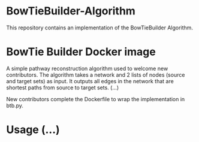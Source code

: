 # BowTieBuilder-Algorithm
This repository contains an implementation of the BowTieBuilder Algorithm.

# BowTie Builder Docker image

A simple pathway reconstruction algorithm used to welcome new contributors. The algorithm takes a network and 2 lists of nodes (source and target sets) as input. It outputs all edges in the network that are shortest paths from source to target sets. (...)

New contributors complete the Dockerfile to wrap the implementation in btb.py.

# Usage (...)

